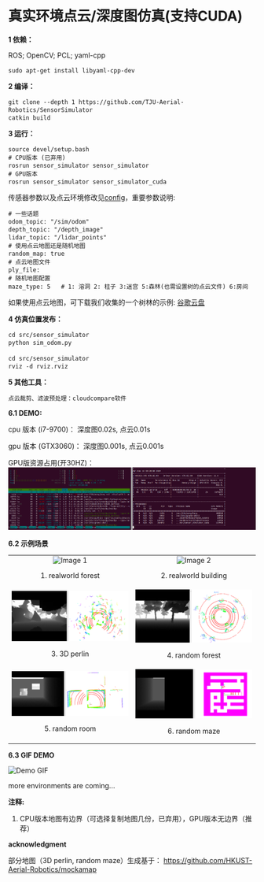 # 真实环境点云/深度图仿真(支持CUDA)

**1 依赖：**

ROS; OpenCV; PCL; yaml-cpp
```angular2html
sudo apt-get install libyaml-cpp-dev
```

**2 编译：**
```angular2html
git clone --depth 1 https://github.com/TJU-Aerial-Robotics/SensorSimulator
catkin build
```

**3 运行：**
```angular2html
source devel/setup.bash
# CPU版本 (已弃用)
rosrun sensor_simulator sensor_simulator
# GPU版本
rosrun sensor_simulator sensor_simulator_cuda
```

传感器参数以及点云环境修改见[config](config/config.yaml)，重要参数说明:
```
# 一些话题
odom_topic: "/sim/odom"
depth_topic: "/depth_image"
lidar_topic: "/lidar_points"
# 使用点云地图还是随机地图
random_map: true
# 点云地图文件
ply_file:
# 随机地图配置  
maze_type: 5   # 1: 溶洞 2: 柱子 3:迷宫 5:森林(也需设置树的点云文件) 6:房间
```

如果使用点云地图，可下载我们收集的一个树林的示例: [谷歌云盘](https://drive.google.com/file/d/1WT3vh0m7Gjn0mt4ri-D35mVDgRCT0mNc/view?usp=sharing)

**4 仿真位置发布：**
```angular2html
cd src/sensor_simulator
python sim_odom.py

cd src/sensor_simulator
rviz -d rviz.rviz
```

**5 其他工具：**
```
点云裁剪、滤波预处理：cloudcompare软件
```

**6.1 DEMO:** 

cpu 版本 (i7-9700)：
深度图0.02s, 点云0.01s

gpu 版本 (GTX3060)：
深度图0.001s, 点云0.001s

GPU版资源占用(开30HZ)：
![Demo GIF](img/resource.png)

**6.2 示例场景**

<table>
  <tr>
    <td align="center">
      <img src="img/forest.png" alt="Image 1" style="width:100%;"/>
      <p>1. realworld forest</p>
    </td>
    <td align="center">
      <img src="img/building.png" alt="Image 2" style="width:82%;"/>
      <p>2. realworld building</p>
    </td>
  </tr>
  <tr>
    <td align="center">
      <img src="img/perlin3D.png" alt="Image 3" style="width:100%;"/>
      <p>3. 3D perlin</p>
    </td>
    <td align="center">
      <img src="img/random_forest.png" alt="Image 4"style="width:100%;"/>
      <p>4. random forest</p>
    </td>
  </tr>
  <tr>
    <td align="center">
      <img src="img/random_room.png" alt="Image 5" style="width:100%;"/>
      <p>5. random room</p>
    </td>
    <td align="center">
      <img src="img/random_maze.png" alt="Image 6" style="width:100%;"/>
      <p>6. random maze</p>
    </td>
  </tr>
</table>

**6.3 GIF DEMO**

![Demo GIF](img/demo.gif)

more environments are coming...

**注释:**

1. CPU版本地图有边界（可选择复制地图几份，已弃用），GPU版本无边界（推荐）

**acknowledgment**

部分地图（3D perlin, random maze）生成基于：
https://github.com/HKUST-Aerial-Robotics/mockamap